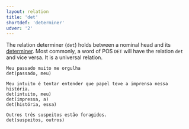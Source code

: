 ```yaml
---
layout: relation
title: 'det'
shortdef: 'determiner'
udver: '2'
---
```


The relation determiner (`det`) holds between a nominal head and its
[determiner](u-pos/DET). Most commonly, a word of POS `DET` will have the relation `det` and vice versa. It is a universal relation.

~~~ sdparse
Meu passado muito me orgulha
det(passado, meu)
~~~

~~~ sdparse
Meu intuito é tentar entender que papel teve a imprensa nessa história.
det(intuito, meu)
det(impressa, a)
det(história, essa)
~~~

~~~ sdparse
Outros três suspeitos estão foragidos.
det(suspeitos, outros)
~~~
<!-- Interlanguage links updated Pá kvě 14 11:09:02 CEST 2021 -->
